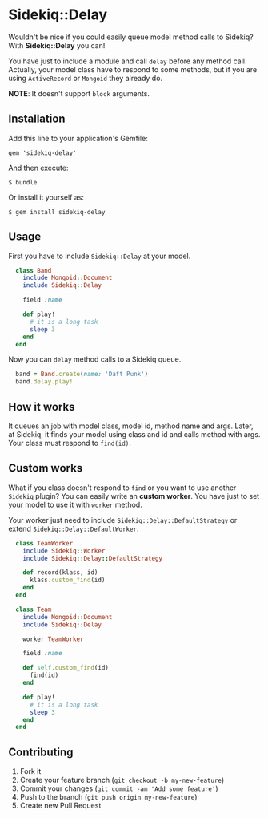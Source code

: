 # Sidekiq::Delay

Wouldn't be nice if you could easily queue model method calls to Sidekiq? With **Sidekiq::Delay** you can!

You have just to include a module and call `delay` before any method call. Actually, your model class have to respond to some methods, but if you are using `ActiveRecord` or `Mongoid` they already do.

**NOTE**: It doesn't support `block` arguments.

## Installation

Add this line to your application's Gemfile:

    gem 'sidekiq-delay'

And then execute:

    $ bundle

Or install it yourself as:

    $ gem install sidekiq-delay

## Usage

First you have to include `Sidekiq::Delay` at your model.

```ruby
  class Band
    include Mongoid::Document
    include Sidekiq::Delay

    field :name

    def play!
      # it is a long task
      sleep 3
    end
  end
```

Now you can `delay` method calls to a Sidekiq queue.

```ruby
  band = Band.create(name: 'Daft Punk')
  band.delay.play!
```

## How it works

It queues an job with model class, model id, method name and args. Later, at Sidekiq, it finds your model using class and id and calls method with args. Your class must respond to `find(id)`.

## Custom works

What if you class doesn't respond to `find` or you want to use another `Sidekiq` plugin? You can easily write an **custom worker**. You have just to set your model to use it with `worker` method.

Your worker just need to include `Sidekiq::Delay::DefaultStrategy` or extend `Sidekiq::Delay::DefaultWorker`.

```ruby
  class TeamWorker
    include Sidekiq::Worker
    include Sidekiq::Delay::DefaultStrategy

    def record(klass, id)
      klass.custom_find(id)
    end
  end

  class Team
    include Mongoid::Document
    include Sidekiq::Delay

    worker TeamWorker

    field :name

    def self.custom_find(id)
      find(id)
    end

    def play!
      # it is a long task
      sleep 3
    end
  end
```

## Contributing

1. Fork it
2. Create your feature branch (`git checkout -b my-new-feature`)
3. Commit your changes (`git commit -am 'Add some feature'`)
4. Push to the branch (`git push origin my-new-feature`)
5. Create new Pull Request
